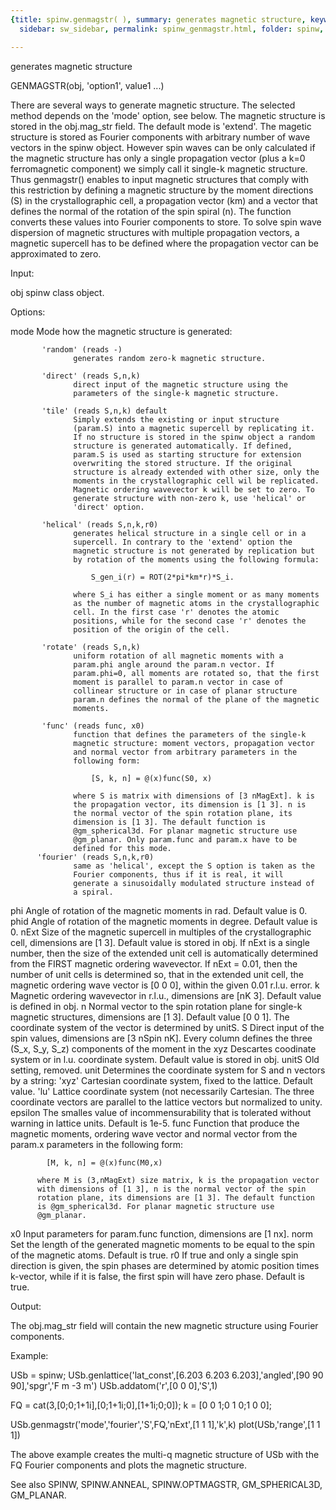 ```yaml
---
{title: spinw.genmagstr( ), summary: generates magnetic structure, keywords: sample,
  sidebar: sw_sidebar, permalink: spinw_genmagstr.html, folder: spinw, mathjax: 'true'}

---
```

generates magnetic structure
 
GENMAGSTR(obj, 'option1', value1 ...)
 
There are several ways to generate magnetic structure. The selected
method depends on the 'mode' option, see below. The magnetic structure is
stored in the obj.mag_str field. The default mode is 'extend'. The
magetic structure is stored as Fourier components with arbitrary number
of wave vectors in the spinw object. However spin waves can be only
calculated if the magnetic structure has only a single propagation vector
(plus a k=0 ferromagnetic component) we simply call it single-k magnetic
structure. Thus genmagstr() enables to input magnetic structures that
comply with this restriction by defining a magnetic structure by the
moment directions (S) in the crystallographic cell, a propagation vector
(km) and a vector that defines the normal of the rotation of the spin
spiral (n). The function converts these values into Fourier components to
store. To solve spin wave dispersion of magnetic structures with multiple
propagation vectors, a magnetic supercell has to be defined where the
propagation vector can be approximated to zero.
 
Input:
 
obj       spinw class object.
 
Options:
 
mode       Mode how the magnetic structure is generated:
 
           'random' (reads -)
                  generates random zero-k magnetic structure.
 
           'direct' (reads S,n,k)
                  direct input of the magnetic structure using the 
                  parameters of the single-k magnetic structure.
 
           'tile' (reads S,n,k) default
                  Simply extends the existing or input structure
                  (param.S) into a magnetic supercell by replicating it.
                  If no structure is stored in the spinw object a random
                  structure is generated automatically. If defined,
                  param.S is used as starting structure for extension
                  overwriting the stored structure. If the original
                  structure is already extended with other size, only the
                  moments in the crystallographic cell wil be replicated.
                  Magnetic ordering wavevector k will be set to zero. To
                  generate structure with non-zero k, use 'helical' or
                  'direct' option.
 
           'helical' (reads S,n,k,r0)
                  generates helical structure in a single cell or in a
                  supercell. In contrary to the 'extend' option the
                  magnetic structure is not generated by replication but
                  by rotation of the moments using the following formula:
 
                      S_gen_i(r) = ROT(2*pi*km*r)*S_i.
 
                  where S_i has either a single moment or as many moments
                  as the number of magnetic atoms in the crystallographic
                  cell. In the first case 'r' denotes the atomic
                  positions, while for the second case 'r' denotes the
                  position of the origin of the cell.
 
           'rotate' (reads S,n,k)
                  uniform rotation of all magnetic moments with a
                  param.phi angle around the param.n vector. If
                  param.phi=0, all moments are rotated so, that the first
                  moment is parallel to param.n vector in case of
                  collinear structure or in case of planar structure
                  param.n defines the normal of the plane of the magnetic
                  moments.
 
           'func' (reads func, x0)
                  function that defines the parameters of the single-k
                  magnetic structure: moment vectors, propagation vector
                  and normal vector from arbitrary parameters in the
                  following form:
 
                      [S, k, n] = @(x)func(S0, x)
 
                  where S is matrix with dimensions of [3 nMagExt]. k is
                  the propagation vector, its dimension is [1 3]. n is
                  the normal vector of the spin rotation plane, its
                  dimension is [1 3]. The default function is
                  @gm_spherical3d. For planar magnetic structure use
                  @gm_planar. Only param.func and param.x have to be
                  defined for this mode.
          'fourier' (reads S,n,k,r0)
                  same as 'helical', except the S option is taken as the
                  Fourier components, thus if it is real, it will
                  generate a sinusoidally modulated structure instead of
                  a spiral.
 
phi       Angle of rotation of the magnetic moments in rad. Default
          value is 0.
phid      Angle of rotation of the magnetic moments in degree. Default
          value is 0.
nExt      Size of the magnetic supercell in multiples of the
          crystallographic cell, dimensions are [1 3]. Default value is
          stored in obj. If nExt is a single number, then the size of the
          extended unit cell is automatically determined from the FIRST
          magnetic ordering wavevector. If nExt = 0.01, then the number
          of unit cells is determined so, that in the extended unit cell,
          the magnetic ordering wave vector is [0 0 0], within the given
          0.01 r.l.u. error.
k         Magnetic ordering wavevector in r.l.u., dimensions are [nK 3].
          Default value is defined in obj.
n         Normal vector to the spin rotation plane for single-k magnetic
          structures, dimensions are [1 3]. Default value [0 0 1]. The
          coordinate system of the vector is determined by unitS.
S         Direct input of the spin values, dimensions are [3 nSpin nK].
          Every column defines the three (S_x, S_y, S_z) components of
          the moment in the xyz Descartes coodinate system or in l.u.
          coordinate system. Default value is stored in obj.
unitS     Old setting, removed.
unit      Determines the coordinate system for S and n vectors by a
          string:
              'xyz'   Cartesian coordinate system, fixed to the lattice.
                      Default value.
              'lu' 	Lattice coordinate system (not necessarily
                      Cartesian. The three coordinate vectors are
                      parallel to the lattice vectors but normalized to
                      unity.
epsilon   The smalles value of incommensurability that is
          tolerated without warning in lattice units. Default is 1e-5.
func      Function that produce the magnetic moments, ordering wave
          vector and normal vector from the param.x parameters in the
          following form:
 
            [M, k, n] = @(x)func(M0,x)
 
          where M is (3,nMagExt) size matrix, k is the propagation vector
          with dimensions of [1 3], n is the normal vector of the spin
          rotation plane, its dimensions are [1 3]. The default function
          is @gm_spherical3d. For planar magnetic structure use
          @gm_planar.
x0        Input parameters for param.func function, dimensions are
          [1 nx].
norm      Set the length of the generated magnetic moments to be equal to
          the spin of the magnetic atoms. Default is true.
r0        If true and only a single spin direction is given, the spin
          phases are determined by atomic position times k-vector, while
          if it is false, the first spin will have zero phase. Default is
          true.
 
Output:
 
The obj.mag_str field will contain the new magnetic structure using
Fourier components.
 
Example:
 
USb = spinw;
USb.genlattice('lat_const',[6.203 6.203 6.203],'angled',[90 90 90],'spgr','F m -3 m')
USb.addatom('r',[0 0 0],'S',1)
  
FQ = cat(3,[0;0;1+1i],[0;1+1i;0],[1+1i;0;0]);
k  = [0 0 1;0 1 0;1 0 0];
  
USb.genmagstr('mode','fourier','S',FQ,'nExt',[1 1 1],'k',k)
plot(USb,'range',[1 1 1])
 
The above example creates the multi-q magnetic structure of USb with the
FQ Fourier components and plots the magnetic structure.
 
See also SPINW, SPINW.ANNEAL, SPINW.OPTMAGSTR, GM_SPHERICAL3D, GM_PLANAR.
 
